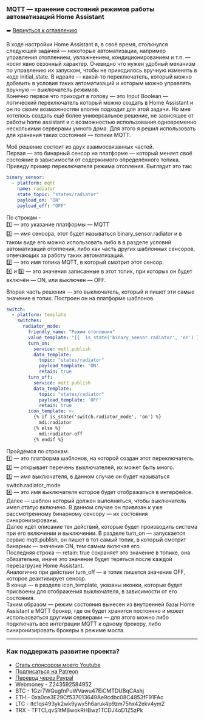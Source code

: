 ### MQTT — хранение состояний режимов работы автоматизаций Home Assistant

:arrow_right: [Вернуться к оглавлению](https://www.blogger.com/u/1/blog/post/edit/3434667207969922696/247938389614243080?hl=ru#)

В ходе настройки Home Assistant я, в своё время, столкнулся следующей задачей — некоторые автоматизации, например управления отоплением, увлажнением, кондиционированием и т.п. — носят явно сезонный характер. Очевидно что нужен удобный механизм по управлению их запуском, чтобы не приходилось вручную изменять в коде initial_state. В идеале — какой-то переключатель, который можно добавить в условия таких автоматизаций и которым можно управлять вручную — выключатель режимов.    
Конечно первое что приходит в голову — это Input Boolean — логический переключатель который можно создать в Home Assistant и он по своим возможностям вполне подходит для этой задачи. Но мне хотелось создать ещё более универсальное решение, не зависящее от работы home assistant и с возможностью использования одновременно несколькими серверами умного дома. Для этого я решил использовать для хранения таких состояний — топики MQTT.

Моё решение состоит из двух взаимосвязанных частей.    
Первая — это бинарный сенсор на платформе — который меняет своё состояние в зависимости от содержимого определённого топика. Приведу пример переключателя режима отопления. Выглядит это так:

```yaml
binary_sensor:
  - platform: mqtt
    name: radiator
    state_topic: "states/radiator"
    payload_on: "ON"
    payload_off: "OFF"
```
По строкам -    
:one: — это указание платформы — MQTT    
:two: — имя сенсора, этот будет называться binary_sensor.radiator и в таком виде его можно использовать либо в в разделе условий автоматизаций отопления, либо как часть других шаблонных сенсоров, отвечающих за работу таких автоматизаций.    
:three: — это имя топика MQTT, в который смотрит этот сенсор.    
:four: и :five: — это значения записанные в этот топик, при которых он будет включён — ON, или выключен — OFF.    

Вторая часть решения — это выключатель, который и пишет эти самые значение в топик. Построен он на платформе шаблонов.

```yaml
switch:
  - platform: template
    switches:
      radiator_mode:
        friendly_name: "Режим отопления"
        value_template: "{{  is_state('binary_sensor.radiator', 'on') }}"
        turn_on:
          service: mqtt.publish
          data_template:
            topic: "states/radiator"
            payload_template: 'ON'
            retain: true 
        turn_off:
          service: mqtt.publish
          data_template:
            topic: "states/radiator"
            payload_template: 'OFF'
            retain: true 
        icon_template: >-
          {% if is_state('switch.radiator_mode', 'on') %}
            mdi:radiator
          {% else %}
            mdi:radiator-off
          {% endif %}
```

Пройдёмся по строкам.    
:one: — это платформа шаблонов, на которой создан этот переключатель.    
:two: — открывает перечень выключателей, их может быть много.    
:three: — имя выключателя, в данном случае он будет называться switch.radiator_mode    
:four: — это имя выключателя которое будет отображаться в интерфейсе.    
Далее — шаблон который должен выполняться, чтобы выключатель имел статус включено. В данном случае он привязан к уже рассмотренному бинарному сенсору — их состояния синхронизированы.    
Далее идёт описание тех действий, которые будет производить система при его включении и выключении. В разделе turn_on — запускается сервис mqtt.publish, он пишет в тот самый топик, в который смотрит бинарник — значение ON, тем самым включая его.    
Последняя строка — retain: true сохраняет это значение в топике, она обязательна, иначе это значение будет теряться после каждой перезагрузке Home Assistant.    
Аналогично при действии turn_off — в топик пишется значение OFF, которое деактивирует сенсор.    
В конце — в разделе icon_template, указаны иконки, которые будет присвоены для отображения выключателя, в зависимости от его состояния.    
Таким образом — режим состояния вынесен из внутренней базы Home Assistant в MQTT брокер, где он будет хранится постоянно и может использоваться другими серверами — для этого можно либо подключать все интеграции MQTT к одному брокеру, либо синхронизировать брокеры в режиме моста.    

____
### Как поддержать развитие проекта?
* [Стать спонсором моего Youtube](http://kvazis.link/sponsorship)
* [Подписаться на Patreon](http://kvazis.link/patreon)
* [Перевод через Paypal](http://kvazis.link/paypal)
* Webmoney - Z243592584952
* BTC - 1Gzr7WQugfnPuWVawu47EiCMTDUBqCAshj
* ETH - 0xa0ce3E29Cf537013649Ae9cdbc08C4853fF91FAc
* LTC - ltc1qs493yk2wk9ywx5h6aruk4p9zm75hx42ekv4ym2
* TRX - TFTCLqvS1tMBwokRHBwz1TCDJ4oD1Z5zPk